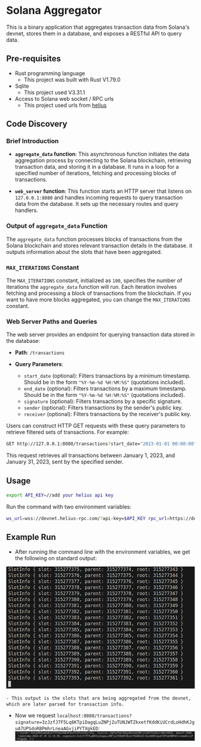 # Solana Aggregator

This is a binary application that aggregates transaction data from Solana's devnet, stores them in a database, and exposes a RESTful API to query data.

## Pre-requisites
* Rust programming language
    - This project was built with Rust V1.79.0
* Sqlite 
    - This project used V3.31.1
* Access to Solana web socket / RPC urls
    - This project used urls from [helius](https://www.helius.dev/)

## Code Discovery

### Brief Introduction

- **`aggregate_data` function**: This asynchronous function initiates the data aggregation process by connecting to the Solana blockchain, retrieving transaction data, and storing it in a database. It runs in a loop for a specified number of iterations, fetching and processing blocks of transactions.

- **`web_server` function**: This function starts an HTTP server that listens on `127.0.0.1:8080` and handles incoming requests to query transaction data from the database. It sets up the necessary routes and query handlers.

### Output of `aggregate_data` Function

The `aggregate_data` function processes blocks of transactions from the Solana blockchain and stores relevant transaction details in the database. it outputs information about the slots that have been aggregated.

### `MAX_ITERATIONS` Constant

The `MAX_ITERATIONS` constant, initialized as `100`, specifies the number of iterations the `aggregate_data` function will run. Each iteration involves fetching and processing a block of transactions from the blockchain. If you want to have more blocks aggregated, you can change the `MAX_ITERATIONS` constant.

### Web Server Paths and Queries

The web server provides an endpoint for querying transaction data stored in the database:

- **Path**: `/transactions`
  
- **Query Parameters**:
  - `start_date` (optional): Filters transactions by a minimum timestamp. Should be in the form `"%Y-%m-%d %H:%M:%S"` (quotations included).
  - `end_date` (optional): Filters transactions by a maximum timestamp. Should be in the form `"%Y-%m-%d %H:%M:%S"` (quotations included).
  - `signature` (optional): Filters transactions by a specific signature.
  - `sender` (optional): Filters transactions by the sender's public key.
  - `receiver` (optional): Filters transactions by the receiver's public key.

Users can construct HTTP GET requests with these query parameters to retrieve filtered sets of transactions. For example:

```bash
GET http://127.0.0.1:8080/transactions?start_date="2023-01-01 00:00:00"&end_date="2023-01-31 23:59:59"&sender=sender_public_key
```

This request retrieves all transactions between January 1, 2023, and January 31, 2023, sent by the specified sender.

## Usage

```bash
export API_KEY=//add your helius api key
```

Run the command with two environment variables:
```bash copy
ws_url=wss://devnet.helius-rpc.com/?api-key=$API_KEY rpc_url=https://devnet.helius-rpc.com/?api-key=$API_KEY cargo run 
```

## Example Run

* After running the command line with the environment variables, we get the following on standard output:


![Aggregator Output](./assets/aggregator_output.png)

    - This output is the slots that are being aggregated from the devnet, which are later parsed for transaction info.

* Now we request ```localhost:8080/transactions?signature=3zJzfJ7F5Lq6KTpiDagqLuZNPj2uTUNJWTZkxetfKddKiUCrdLoHdhKJguA7UPSdoRBPmhrLneaAGvjiPYTXgkED```:
![Get Request](./assets/query_response.jpg)